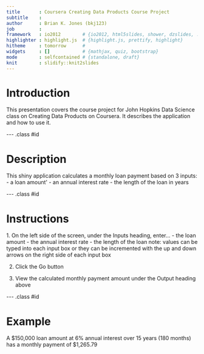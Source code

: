 ```yaml
---
title       : Coursera Creating Data Products Course Project
subtitle    : 
author      : Brian K. Jones (bkj123)
job         : 
framework   : io2012        # {io2012, html5slides, shower, dzslides, ...}
highlighter : highlight.js  # {highlight.js, prettify, highlight}
hitheme     : tomorrow      # 
widgets     : []            # {mathjax, quiz, bootstrap}
mode        : selfcontained # {standalone, draft}
knit        : slidify::knit2slides
---
```


<h1>Introduction</h1>
This presentation covers the course project for John Hopkins Data Science class on Creating Data Products on Coursera.  It describes the application and how to use it.

--- .class #id
<h1>Description</h1>
This shiny application calculates a monthly loan payment based on 3 inputs:
 - a loan amount'
 - an annual interest rate
 - the length of the loan in years

--- .class #id
<h1>Instructions</h1>
1. On the left side of the screen, under the Inputs heading, enter...
 - the loan amount
 - the annual interest rate
 - the length of the loan
note: values can be typed into each input box or they can be incremented with the up and down arrows on the right side of each input box

2. Click the Go button

3. View the calculated monthly payment amount under the Output heading above

--- .class #id 
<h1>Example</h1>
A $150,000 loan amount at 6% annual interest over 15 years (180 months) has a monthly payment of $1,265.79

